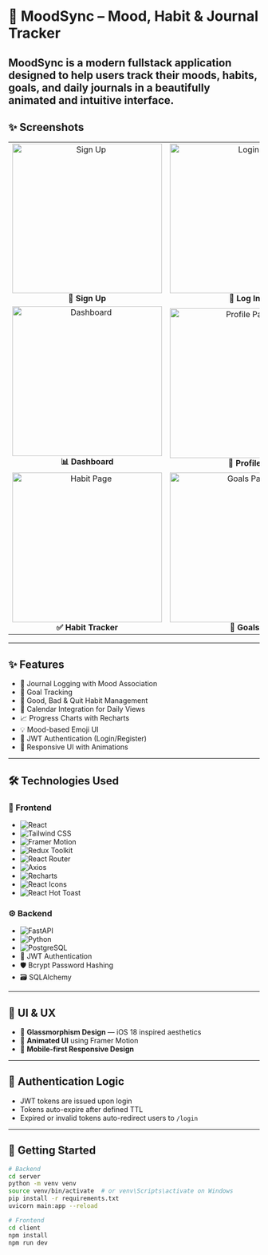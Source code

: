 # 🧠 MoodSync – Mood, Habit & Journal Tracker

MoodSync is a modern fullstack application designed to help users track their **moods**, **habits**, **goals**, and **daily journals** in a beautifully animated and intuitive interface.
---

## ✨ Screenshots
<table align="center"> <tr> <td align="center"> <img src="https://github.com/user-attachments/assets/fb7ec26c-4c93-4a87-a4ba-07060df0f406" width="300" alt="Sign Up" /> <br /><b>📝 Sign Up</b> </td> <td align="center"> <img src="https://github.com/user-attachments/assets/1769624e-228b-499b-a177-397553c3a888" width="300" alt="Login" /> <br /><b>🔐 Log In</b> </td> </tr> <tr> <td align="center"> <img src="https://github.com/user-attachments/assets/b1c73f0d-39c8-4bfd-a50f-e9b427bcefa5" width="300" alt="Dashboard" /> <br /><b>📊 Dashboard</b> </td> <td align="center"> <img src="https://github.com/user-attachments/assets/2847da4a-82d7-4c9e-bd0c-6c0326e05c60" width="300" alt="Profile Page" /> <br /><b>👤 Profile</b> </td> </tr> <tr> <td align="center"> <img src="https://github.com/user-attachments/assets/b38f808f-9d45-4629-96f1-ddf4cc8c7d17" width="300" alt="Habit Page" /> <br /><b>✅ Habit Tracker</b> </td> <td align="center"> <img src="https://github.com/user-attachments/assets/c443d3d7-687a-4c11-8aef-eea15ec79b01" width="300" alt="Goals Page" /> <br /><b>🎯 Goals</b> </td> <td align="center"> <img src="https://github.com/user-attachments/assets/c443d3d7-687a-4c11-8aef-eea15ec79b01" width="300" alt="Goals Page" /> </tr> </table>

---

## ✨ Features

- 📝 Journal Logging with Mood Association
- 🎯 Goal Tracking
- 🔄 Good, Bad & Quit Habit Management
- 📅 Calendar Integration for Daily Views
- 📈 Progress Charts with Recharts
- 💡 Mood-based Emoji UI
- 🔐 JWT Authentication (Login/Register)
- 🎨 Responsive UI with Animations

---
## 🛠️ Technologies Used


### 🎨 Frontend

- ![React](https://img.shields.io/badge/React-20232A?logo=react&logoColor=61DAFB)
- ![Tailwind CSS](https://img.shields.io/badge/Tailwind_CSS-06B6D4?logo=tailwindcss&logoColor=white)
- ![Framer Motion](https://img.shields.io/badge/Framer_Motion-black?logo=framer&logoColor=white)
- ![Redux Toolkit](https://img.shields.io/badge/Redux_Toolkit-593D88?logo=redux&logoColor=white)
- ![React Router](https://img.shields.io/badge/React_Router-CA4245?logo=react-router&logoColor=white)
- ![Axios](https://img.shields.io/badge/Axios-5A29E4?logo=axios&logoColor=white)
- ![Recharts](https://img.shields.io/badge/Recharts-FF0000?logo=recharts&logoColor=white)
- ![React Icons](https://img.shields.io/badge/React_Icons-61DAFB?logo=react&logoColor=white)
- ![React Hot Toast](https://img.shields.io/badge/Hot_Toast-FF8800?logo=react&logoColor=white)


### ⚙️ Backend

- ![FastAPI](https://img.shields.io/badge/FastAPI-009688?logo=fastapi&logoColor=white)
- ![Python](https://img.shields.io/badge/Python-3776AB?logo=python&logoColor=white)
- ![PostgreSQL](https://img.shields.io/badge/PostgreSQL-4169E1?logo=postgresql&logoColor=white)
- 🔐 JWT Authentication
- 🛡️ Bcrypt Password Hashing
- 🗃️ SQLAlchemy

 ---
## 💎 UI & UX

- 🌌 **Glassmorphism Design** — iOS 18 inspired aesthetics
- 🌠 **Animated UI** using Framer Motion
- 📱 **Mobile-first Responsive Design**

---

## 🔐 Authentication Logic

- JWT tokens are issued upon login
- Tokens auto-expire after defined TTL
- Expired or invalid tokens auto-redirect users to `/login`
  
---
## 🚀 Getting Started

```bash
# Backend
cd server
python -m venv venv
source venv/bin/activate  # or venv\Scripts\activate on Windows
pip install -r requirements.txt
uvicorn main:app --reload

# Frontend
cd client
npm install
npm run dev
